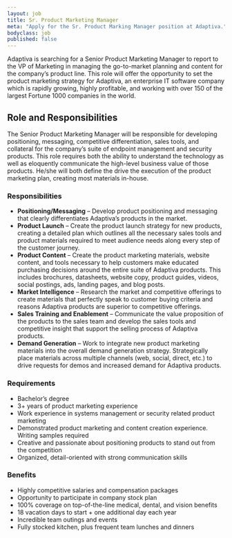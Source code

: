 ```yaml
---
layout: job
title: Sr. Product Marketing Manager
meta: "Apply for the Sr. Product Marking Manager position at Adaptiva."
bodyclass: job
published: false
---
```

Adaptiva is searching for a Senior Product Marketing Manager to report to the VP of Marketing in managing the go-to-market planning and content for the company’s product line. This role will offer the opportunity to set the product marketing strategy for Adaptiva, an enterprise IT software company which is rapidly growing, highly profitable, and working with over 150 of the largest Fortune 1000 companies in the world.

## Role and Responsibilities
The Senior Product Marketing Manager will be responsible for developing positioning, messaging, competitive differentiation, sales tools, and collateral for the company’s suite of endpoint management and security products. This role requires both the ability to understand the technology as well as eloquently communicate the high-level business value of those products. He/she will both define the drive the execution of the product marketing plan, creating most materials in-house.

### Responsibilities
- **Positioning/Messaging** – Develop product positioning and messaging that clearly differentiates Adaptiva’s products in the market.
- **Product Launch** – Create the product launch strategy for new products, creating a detailed plan which outlines all the necessary sales tools and product materials required to meet audience needs along every step of the customer journey.
- **Product Content** – Create the product marketing materials, website content, and tools necessary to help customers make educated purchasing decisions around the entire suite of Adaptiva products. This includes brochures, datasheets, website copy, product guides, videos, social postings, ads, landing pages, and blog posts.
- **Market Intelligence** – Research the market and competitive offerings to create materials that perfectly speak to customer buying criteria and reasons Adaptiva products are superior to competitive offerings.
- **Sales Training and Enablement** – Communicate the value proposition of the products to the sales team and develop the sales tools and competitive insight that support the selling process of Adaptiva products.
- **Demand Generation** – Work to integrate new product marketing materials into the overall demand generation strategy. Strategically place materials across multiple channels (web, social, direct, etc.) to drive requests for demos and increased demand for Adaptiva products.


### Requirements
- Bachelor’s degree
- 3+ years of product marketing experience
- Work experience in systems management or security related product marketing
- Demonstrated product marketing and content creation experience. Writing samples required
- Creative and passionate about positioning products to stand out from the competition
- Organized, detail-oriented with strong communication skills


### Benefits
- Highly competitive salaries and compensation packages
- Opportunity to participate in company stock plan
- 100% coverage on top-of-the-line medical, dental, and vision benefits
- 18 vacation days to start + one additional day each year
- Incredible team outings and events
- Fully stocked kitchen, plus frequent team lunches and dinners
